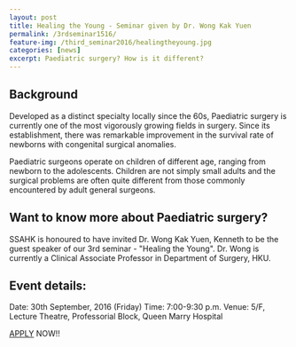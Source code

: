 ```yaml
---
layout: post
title: Healing the Young - Seminar given by Dr. Wong Kak Yuen
permalink: /3rdseminar1516/
feature-img: /third_seminar2016/healingtheyoung.jpg
categories: [news]
excerpt: Paediatric surgery? How is it different?
---
```


## Background
Developed as a distinct specialty locally since the 60s, Paediatric surgery is currently one of the most vigorously growing fields in surgery. Since its establishment, there was remarkable improvement in the survival rate of newborns with congenital surgical anomalies.

Paediatric surgeons operate on children of different age, ranging from newborn to the adolescents. Children are not simply small adults and the surgical problems are often quite different from those commonly encountered by adult general surgeons.

## Want to know more about Paediatric surgery?
SSAHK is honoured to have invited Dr. Wong Kak Yuen, Kenneth to be the guest speaker of our 3rd seminar - "Healing the Young". Dr. Wong is currently a Clinical Associate Professor in Department of Surgery, HKU.

## Event details:
Date: 30th September, 2016 (Friday)
Time: 7:00-9:30 p.m.
Venue: 5/F, Lecture Theatre, Professorial Block, Queen Marry Hospital

[APPLY](https://goo.gl/forms/ZFVYIzVJ7eDGlxfH2) NOW!!
